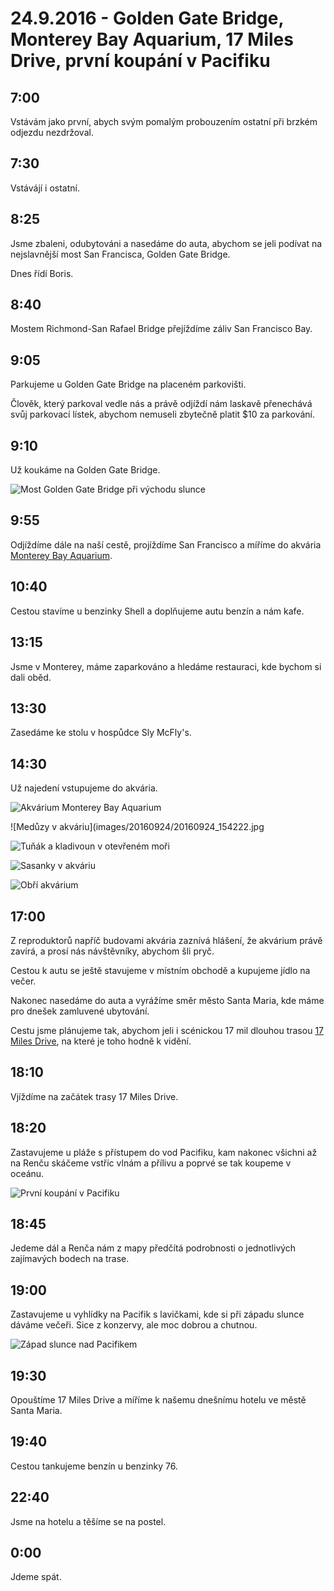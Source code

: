 # 24.9.2016 - Golden Gate Bridge, Monterey Bay Aquarium, 17 Miles Drive, první koupání v Pacifiku

## 7:00

Vstávám jako první, abych svým pomalým probouzením ostatní při brzkém odjezdu nezdržoval.

## 7:30

Vstávájí i ostatní.

## 8:25

Jsme zbaleni, odubytováni a nasedáme do auta, abychom se jeli podívat na nejslavnější most San Francisca, Golden Gate Bridge.

Dnes řídí Boris.

## 8:40

Mostem Richmond-San Rafael Bridge přejíždíme záliv San Francisco Bay.

## 9:05

Parkujeme u Golden Gate Bridge na placeném parkovišti.

Člověk, který parkoval vedle nás a právě odjíždí nám laskavě přenechává svůj parkovací lístek, abychom nemuseli zbytečně platit $10 za parkování.

## 9:10

Už koukáme na Golden Gate Bridge.

![Most Golden Gate Bridge při východu slunce](images/20160924/20160924_091826.jpg)

## 9:55

Odjíždíme dále na naší cestě, projíždíme San Francisco a míříme do akvária [Monterey Bay Aquarium](https://en.wikipedia.org/wiki/Monterey_Bay_Aquarium).

## 10:40

Cestou stavíme u benzinky Shell a doplňujeme autu benzín a nám kafe.

## 13:15

Jsme v Monterey, máme zaparkováno a hledáme restauraci, kde bychom si dali oběd.

## 13:30

Zasedáme ke stolu v hospůdce Sly McFly's.

## 14:30

Už najedení vstupujeme do akvária.

![Akvárium Monterey Bay Aquarium](images/20160924/20160924_143113.jpg)

![Medůzy v akváriu](images/20160924/20160924_154222.jpg

![Tuňák a kladivoun v otevřeném moři](images/20160924/20160924_155023.jpg)

![Sasanky v akváriu](images/20160924/20160924_144928.jpg)

![Obří akvárium](images/20160924/20160924_144454.jpg)

## 17:00

Z reproduktorů napříč budovami akvária zaznívá hlášení, že akvárium právě zavírá, a prosí nás návštěvníky, abychom šli pryč.

Cestou k autu se ještě stavujeme v místním obchodě a kupujeme jídlo na večer.

Nakonec nasedáme do auta a vyrážíme směr město Santa Maria, kde máme pro dnešek zamluvené ubytování.

Cestu jsme plánujeme tak, abychom jeli i scénickou 17 mil dlouhou trasou [17 Miles Drive](https://en.wikipedia.org/wiki/17-Mile_Drive), na které je toho hodně k vidění.

## 18:10

Vjíždíme na začátek trasy 17 Miles Drive.

## 18:20

Zastavujeme u pláže s přístupem do vod Pacifiku, kam nakonec všichni až na Renču skáčeme vstříc vlnám a přílivu a poprvé se tak koupeme v oceánu.

![První koupání v Pacifiku](images/20160924/20160924_181636.jpg)

## 18:45

Jedeme dál a Renča nám z mapy předčítá podrobnosti o jednotlivých zajímavých bodech na trase.

## 19:00

Zastavujeme u vyhlídky na Pacifik s lavičkami, kde si při západu slunce dáváme večeři. Sice z konzervy, ale moc dobrou a chutnou.

![Západ slunce nad Pacifikem](images/20160924/20160924_185816.jpg)

## 19:30

Opouštíme 17 Miles Drive a míříme k našemu dnešnímu hotelu ve městě Santa Maria.

## 19:40

Cestou tankujeme benzín u benzinky 76.

## 22:40

Jsme na hotelu a těšíme se na postel.

## 0:00

Jdeme spát.
